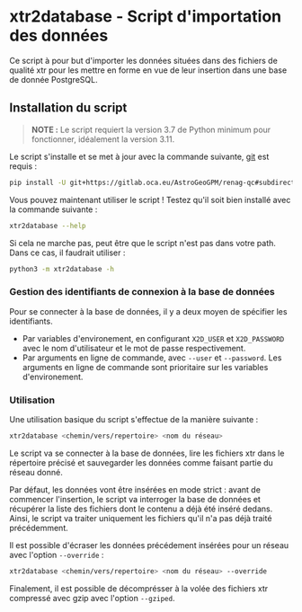 # xtr2database - Script d'importation des données

Ce script à pour but d'importer les données situées dans des fichiers de qualité xtr pour les mettre en forme en vue de leur insertion dans une base de donnée PostgreSQL.

## Installation du script

> **NOTE :** Le script requiert la version 3.7 de Python minimum pour fonctionner, idéalement la version 3.11.

Le script s'installe et se met à jour avec la commande suivante, [git](https://git-scm.com/) est requis :

```bash
pip install -U git+https://gitlab.oca.eu/AstroGeoGPM/renag-qc#subdirectory=xtr2database
```

Vous pouvez maintenant utiliser le script ! Testez qu'il soit bien installé avec la commande suivante :

```sh
xtr2database --help
```

Si cela ne marche pas, peut être que le script n'est pas dans votre path. Dans ce cas, il faudrait utiliser :

```sh
python3 -m xtr2database -h
```

### Gestion des identifiants de connexion à la base de données

Pour se connecter à la base de données, il y a deux moyen de spécifier les identifiants.

- Par variables d'environement, en configurant `X2D_USER` et `X2D_PASSWORD` avec le nom d'utilisateur et le mot de passe respectivement.
- Par arguments en ligne de commande, avec `--user` et `--password`. Les arguments en ligne de commande sont prioritaire sur les variables d'environement.

### Utilisation

Une utilisation basique du script s'effectue de la manière suivante :

```sh
xtr2database <chemin/vers/repertoire> <nom du réseau>
```

Le script va se connecter à la base de données, lire les fichiers xtr dans le répertoire précisé et sauvegarder les données comme faisant partie du réseau donné.

Par défaut, les données vont être insérées en mode strict : avant de commencer l'insertion, le script va interroger la base de données et récupérer la liste des fichiers dont le contenu a déjà été inséré dedans. Ainsi, le script va traiter uniquement les fichiers qu'il n'a pas déjà traité précédemment.

Il est possible d'écraser les données précédement insérées pour un réseau avec l'option `--override` :

```sh
xtr2database <chemin/vers/repertoire> <nom du réseau> --override
```

Finalement, il est possible de décomprésser à la volée des fichiers xtr compressé avec gzip avec l'option `--gziped`.
